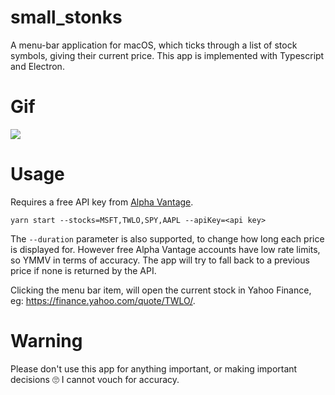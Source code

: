 # small_stonks

A menu-bar application for macOS, which ticks through a list of stock symbols, giving their current price. This app is implemented with Typescript and Electron.

# Gif

<img src="usage.gif">

# Usage

Requires a free API key from [Alpha Vantage](https://www.alphavantage.co/support/#api-key).

```
yarn start --stocks=MSFT,TWLO,SPY,AAPL --apiKey=<api key>
```

The `--duration` parameter is also supported, to change how long each price is displayed for. However free Alpha Vantage accounts have low rate limits, so YMMV in terms of accuracy. The app will try to fall back to a previous price if none is returned by the API.

Clicking the menu bar item, will open the current stock in Yahoo Finance, eg: https://finance.yahoo.com/quote/TWLO/.

# Warning

Please don't use this app for anything important, or making important decisions 🙄 I cannot vouch for accuracy.